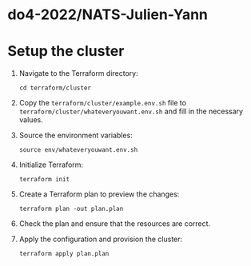 # do4-2022/NATS-Julien-Yann

# Setup the cluster

1. Navigate to the Terraform directory:

   ```
   cd terraform/cluster
   ```

2. Copy the `terraform/cluster/example.env.sh` file to `terraform/cluster/whateveryouwant.env.sh` and fill in the necessary values.

3. Source the environment variables:

   ```
   source env/whateveryouwant.env.sh
   ```

4. Initialize Terraform:

   ```
   terraform init
   ```

5. Create a Terraform plan to preview the changes:

   ```
   terraform plan -out plan.plan
   ```

6. Check the plan and ensure that the resources are correct.

7. Apply the configuration and provision the cluster:

   ```
   terraform apply plan.plan
   ```
